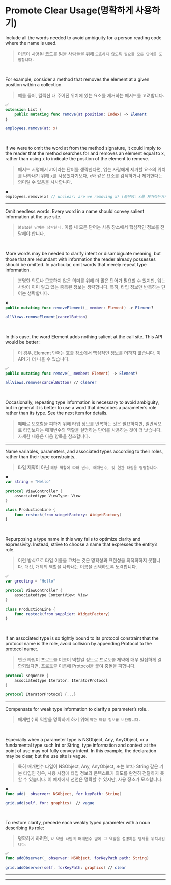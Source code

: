 # Promote Clear Usage(명확하게 사용하기)
Include all the words needed to avoid ambiguity for a person reading code where the name is used.   
>이름이 사용된 코드를 읽을 사람들을 위해 `모호하지 않도록 필요한 모든 단어를 포함합니다.`   

<br>

For example, consider a method that removes the element at a given position within a collection.   
>예를 들어, 컬렉션 내 주어진 위치에 있는 요소를 제거하는 메서드를 고려합니다.
```Swift
✅
extension List {
    public mutating func remove(at position: Index) -> Element
}

employees.remove(at: x)
```

<br>

If we were to omit the word at from the method signature, it could imply to the reader that the method searches for and removes an element equal to x, rather than using x to indicate the position of the element to remove.
>메서드 서명에서 at이라는 단어를 생략한다면, 읽는 사람에게 제거할 요소의 위치를 나타내기 위해 x를 사용했다기보다, x와 같은 요소를 검색하거나 제거한다는 의미일 수 있음을 시사합니다.
```Swift
❌
employees.remove(x) // unclear: are we removing x? (불문명: x를 제거하는가?)
```

---
Omit needless words. Every word in a name should convey salient information at the use site.
>`불필요한 단어는 생략한다.` 이름 내 모든 단어는 사용 장소에서 핵심적인 정보를 전달해야 합니다.

<br>

More words may be needed to clarify intent or disambiguate meaning, but those that are redundant with information the reader already possesses should be omitted. In particular, omit words that merely repeat type information.
>분명한 의도나 모호하지 않은 의미를 위해 더 많은 단어가 필요할 수 있지만, 읽는 사람이 이미 알고 있는 중복된 정보는 생략합니다. 특히, 타입 정보만 반복하는 단어는 생략합니다. 
```Swift
❌
public mutating func removeElement(_ member: Element) -> Element?

allViews.removeElement(cancelButton)
```

<br>

In this case, the word Element adds nothing salient at the call site. This API would be better:
>이 경우, Element 단어는 호출 장소에서 핵심적인 정보를 더하지 않습니다. 이 API 가 더 나을 수 있습니다.
```Swift
✅
public mutating func remove(_ member: Element) -> Element?

allViews.remove(cancelButton) // clearer
```

<br>

Occasionally, repeating type information is necessary to avoid ambiguity, but in general it is better to use a word that describes a parameter’s role rather than its type. See the next item for details.
>떄때로 모호함을 피하기 위해 타입 정보를 반복하는 것은 필요하지만, 일반적으로 타입보다는 매개변수의 역할을 설명하는 단어를 사용하는 것이 더 낫습니다. 자세한 내용은 다음 항목을 참조합니다.

---
Name variables, parameters, and associated types according to their roles, rather than their type constraints..
>타입 제약이 아닌 `해당 역할에 따라 변수, 매개변수, 및 연관 타입을 명명합니다.`
```Swift
❌
var string = "Hello"

protocol ViewController {
    associatedtype ViewType: View
}

class ProductionLine {
    func restock(from widgetFactory: WidgetFactory)
}
```

<br>

Repurposing a type name in this way fails to optimize clarity and expressivity. Instead, strive to choose a name that expresses the entity’s role.
>이런 방식으로 타입 이름을 고치는 것은 명확성과 표현성을 최적화하지 못합니다. 대신, 개체의 역할을 나타내는 이름을 선택하도록 노력합니다.
```Swift
✅
var greeting = "Hello"

protocol ViewController {
    associatedtype ContentView: View
}

class ProductionLine {
    func restock(from supplier: WidgetFactory)
}
```

<br>

If an associated type is so tightly bound to its protocol constraint that the protocol name is the role, avoid collision by appending Protocol to the protocol name:.
>연관 타입이 프로토콜 이름이 역할일 정도로 프로토콜 제약에 매우 밀접하게 결합되었다면, 프로토콜 이름에 Protocol을 붙여 충돌을 피합니다.
```Swift
protocol Sequence {
    associatedtype Iterator: IteratorProtocol
}

protocol IteratorProtocol {...}
```
---

Compensate for weak type information to clarify a parameter’s role..
>매개변수의 역할을 명확하게 하기 위해 `약한 타입 정보를 보완합니다.`

<br>

Especially when a parameter type is NSObject, Any, AnyObject, or a fundamental type such Int or String, type information and context at the point of use may not fully convey intent. In this example, the declaration may be clear, but the use site is vague.
>특히 매개변수 타입이 NSObject, Any, AnyObject, 또는 Int나 String 같은 기본 타입인 경우, 사용 시점에 타입 정보와 콘텍스트가 의도를 완전히 전달하지 못할 수 있습니다. 이 예제에서 선언은 명확할 수 있지만, 사용 장소가 모호합니다.
```Swift
❌
func add(_ observer: NSObject, for keyPath: String)

grid.add(self, for: graphics)  // vague
```

<br>

To restore clarity, precede each weakly typed parameter with a noun describing its role:
>명확하게 하려면, `각 약한 타입의 매개변수 앞에 그 역할을 설명하는 명사를 위치시킵니다:`
```Swift
✅
func addObserver(_ observer: NSObject, forKeyPath path: String)

grid.addObserver(self, forKeyPath: graphics) // clear
```

---
---


    